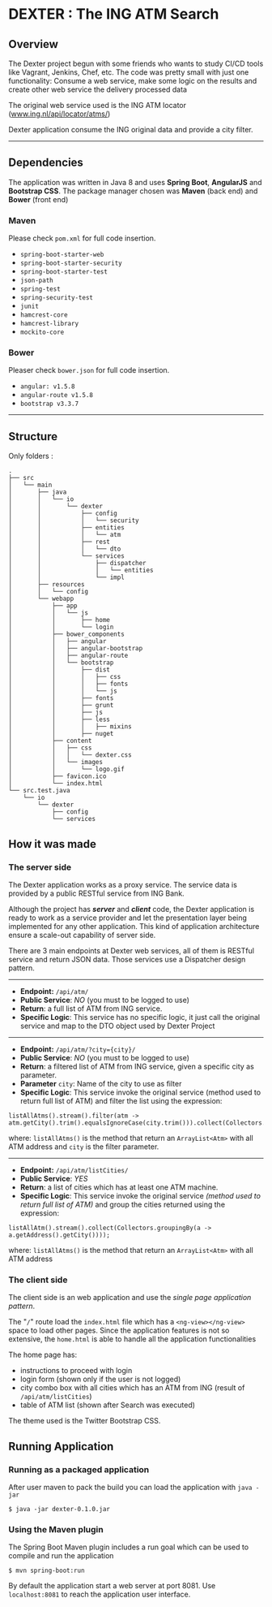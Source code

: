 DEXTER : The ING ATM Search
==========================

## Overview
The Dexter project begun with some friends who wants to study CI/CD tools like
Vagrant, Jenkins, Chef, etc. The code was pretty small with just one functionality:
Consume a web service, make some logic on the results and create other web service
the delivery processed data

The original web service used is the ING ATM locator (www.ing.nl/api/locator/atms/)

Dexter application consume the ING original data and provide a city filter.

---

## Dependencies
The application was written in Java 8 and uses **Spring Boot**, **AngularJS** and **Bootstrap CSS**. The package manager chosen was **Maven** (back end) and **Bower** (front end)


### Maven
Please check `pom.xml` for full code insertion.

* `spring-boot-starter-web`
* `spring-boot-starter-security`
* `spring-boot-starter-test`
* `json-path`
* `spring-test`
* `spring-security-test`
* `junit`
* `hamcrest-core`
* `hamcrest-library`
* `mockito-core`


### Bower
Pleaser check `bower.json` for full code insertion.

* `angular: v1.5.8`
* `angular-route v1.5.8`
* `bootstrap v3.3.7`

---

## Structure
Only folders :
```
.
├── src
│   └── main
│       ├── java
│       │   └── io
│       │       └── dexter
│       │           ├── config
│       │           │   └── security
│       │           ├── entities
│       │           │   └── atm
│       │           ├── rest
│       │           │   └── dto
│       │           └── services
│       │               ├── dispatcher
│       │               │   └── entities
│       │               └── impl
│       ├── resources
│       │   └── config
│       └── webapp
│           ├── app
│           │   └── js
│           │       ├── home
│           │       └── login
│           ├── bower_components
│           │   ├── angular
│           │   ├── angular-bootstrap
│           │   ├── angular-route
│           │   └── bootstrap
│           │       ├── dist
│           │       │   ├── css
│           │       │   ├── fonts
│           │       │   └── js
│           │       ├── fonts
│           │       ├── grunt
│           │       ├── js
│           │       ├── less
│           │       │   ├── mixins
│           │       ├── nuget
│           ├── content
│           │   ├── css
│           │   │   └── dexter.css
│           │   └── images
│           │       └── logo.gif
│           ├── favicon.ico
│           └── index.html
└── src.test.java
    └── io
        └── dexter
            ├── config
            └── services

```

## How it was made

### The server side
The Dexter application works as a proxy service. The service data is provided by a public RESTful service from ING Bank.

Although the project has _**server**_ and _**client**_ code, the Dexter application is ready to work as a service provider and let the presentation layer being implemented for any other application. This kind of application architecture ensure a scale-out capability of server side.

There are 3 main endpoints at Dexter web services, all of them is RESTful service and return JSON data. Those services use a Dispatcher design pattern.

---


* **Endpoint:** `/api/atm/`
* **Public Service**: *NO* (you must to be logged to use)
* **Return**: a full list of ATM from ING service.
* **Specific Logic**: This service has no specific logic, it just call the original service and map to the DTO object used by Dexter Project


---

* **Endpoint:** `/api/atm/?city={city}/`
* **Public Service**: *NO* (you must to be logged to use)
* **Return**: a filtered list of ATM from ING service, given a specific city as parameter.
* **Parameter** `city`: Name of the city to use as filter
* **Specific Logic**: This service invoke the original service (method used to return full list of ATM) and filter the list using the expression:

```
listAllAtms().stream().filter(atm -> atm.getCity().trim().equalsIgnoreCase(city.trim())).collect(Collectors.toList());
```

where: `listAllAtms()` is the method that return  an `ArrayList<Atm>` with all ATM address and `city` is the filter parameter.


---

* **Endpoint:** `/api/atm/listCities/`
* **Public Service**: *YES*
* **Return**: a list of cities which has at least one ATM machine.
* **Specific Logic**: This service invoke the original service *(method used to return full list of ATM)* and group the cities returned using the expression:

```
listAllAtm().stream().collect(Collectors.groupingBy(a -> a.getAddress().getCity())));
```

where: `listAllAtms()` is the method that return  an `ArrayList<Atm>` with all ATM address

### The client side
The client side is an web application and use the *single page application pattern*.

The "`/`" route load the `index.html` file which has a `<ng-view></ng-view>` space to load other pages.
Since the application features is not so extensive, the `home.html` is able to handle all the application functionalities

The home page has:

* instructions to proceed with login
* login form (shown only if the user is not logged)
* city combo box with all cities which has an ATM from ING (result of `/api/atm/listCities`)
* table of ATM list (shown after Search was executed)

The theme used is the Twitter Bootstrap CSS.

## Running Application

### Running as a packaged application
After user maven to pack the build you can load the application with `java -jar`
```
$ java -jar dexter-0.1.0.jar
```
### Using the Maven plugin
The Spring Boot Maven plugin includes a run goal which can be used to compile and run the application

```
$ mvn spring-boot:run
```

By default the application start a web server at port 8081.
Use `localhost:8081` to reach the application user interface.
